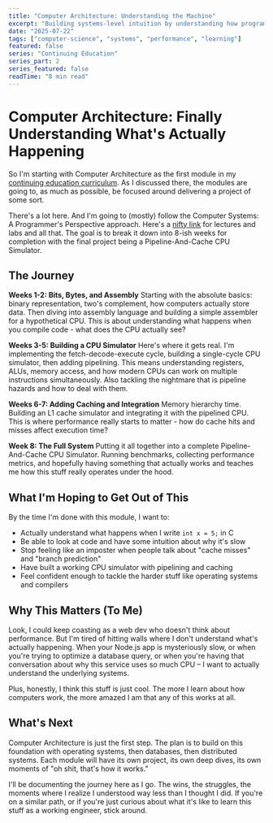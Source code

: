 ```yaml
---
title: "Computer Architecture: Understanding the Machine"
excerpt: "Building systems-level intuition by understanding how programs execute on real hardware, from data representation to performance optimization."
date: "2025-07-22"
tags: ["computer-science", "systems", "performance", "learning"]
featured: false
series: "Continuing Education"
series_part: 2
series_featured: false
readTime: "8 min read"
---
```


# Computer Architecture: Finally Understanding What's Actually Happening

So I'm starting with Computer Architecture as the first module in my [continuing education curriculum](/blog/ex_continuing_ed). As I discussed there, the modules are going to, as much as possible, be focused around delivering a project of some sort.

There's a lot here. And I'm going to (mostly) follow the Computer Systems: A Programmer's Perspective approach. Here's a [nifty link](https://learncs.me/cmu/15213) for lectures and labs and all that. The goal is to break it down into 8-ish weeks for completion with the final project being a Pipeline-And-Cache CPU Simulator.

## The Journey

**Weeks 1-2: Bits, Bytes, and Assembly**
Starting with the absolute basics: binary representation, two's complement, how computers actually store data. Then diving into assembly language and building a simple assembler for a hypothetical CPU. This is about understanding what happens when you compile code - what does the CPU actually see?

**Weeks 3-5: Building a CPU Simulator**
Here's where it gets real. I'm implementing the fetch-decode-execute cycle, building a single-cycle CPU simulator, then adding pipelining. This means understanding registers, ALUs, memory access, and how modern CPUs can work on multiple instructions simultaneously. Also tackling the nightmare that is pipeline hazards and how to deal with them.

**Weeks 6-7: Adding Caching and Integration**
Memory hierarchy time. Building an L1 cache simulator and integrating it with the pipelined CPU. This is where performance really starts to matter - how do cache hits and misses affect execution time?

**Week 8: The Full System**
Putting it all together into a complete Pipeline-And-Cache CPU Simulator. Running benchmarks, collecting performance metrics, and hopefully having something that actually works and teaches me how this stuff really operates under the hood.

## What I'm Hoping to Get Out of This

By the time I'm done with this module, I want to:

- Actually understand what happens when I write `int x = 5;` in C
- Be able to look at code and have some intuition about why it's slow
- Stop feeling like an imposter when people talk about "cache misses" and "branch prediction"
- Have built a working CPU simulator with pipelining and caching
- Feel confident enough to tackle the harder stuff like operating systems and compilers

## Why This Matters (To Me)

Look, I could keep coasting as a web dev who doesn't think about performance. But I'm tired of hitting walls where I don't understand what's actually happening. When your Node.js app is mysteriously slow, or when you're trying to optimize a database query, or when you're having that conversation about why this service uses so much CPU – I want to actually understand the underlying systems.

Plus, honestly, I think this stuff is just cool. The more I learn about how computers work, the more amazed I am that any of this works at all.

## What's Next

Computer Architecture is just the first step. The plan is to build on this foundation with operating systems, then databases, then distributed systems. Each module will have its own project, its own deep dives, its own moments of "oh shit, that's how it works."

I'll be documenting the journey here as I go. The wins, the struggles, the moments where I realize I understood way less than I thought I did. If you're on a similar path, or if you're just curious about what it's like to learn this stuff as a working engineer, stick around.
